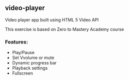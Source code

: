 ## video-player

Video player app built using HTML 5 Video API

This exercise is based on Zero to Mastery Academy course

### Features:
- Play/Pause
- Set Vvolume or mute 
- Dynamic progress bar
- Playback settings
- Fullscreen